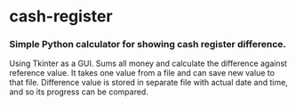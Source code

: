 # cash-register
### Simple Python calculator for showing cash register difference.

Using Tkinter as a GUI. Sums all money and calculate the difference against reference value. It takes one value from a file and can save new value to that file. Difference value is stored in separate file with actual date and time, and so its progress can be compared. 

